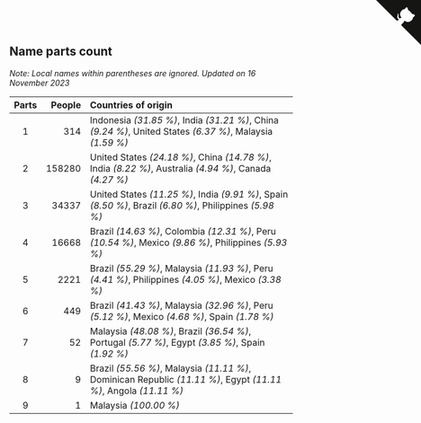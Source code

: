 ## Name parts count

*Note: Local names within parentheses are ignored.*
*Updated on 16 November 2023*

| Parts | People | Countries of origin |
| :--: | ---: | :--- |
| 1 | 314 | Indonesia *(31.85 %)*, India *(31.21 %)*, China *(9.24 %)*, United States *(6.37 %)*, Malaysia *(1.59 %)* |
| 2 | 158280 | United States *(24.18 %)*, China *(14.78 %)*, India *(8.22 %)*, Australia *(4.94 %)*, Canada *(4.27 %)* |
| 3 | 34337 | United States *(11.25 %)*, India *(9.91 %)*, Spain *(8.50 %)*, Brazil *(6.80 %)*, Philippines *(5.98 %)* |
| 4 | 16668 | Brazil *(14.63 %)*, Colombia *(12.31 %)*, Peru *(10.54 %)*, Mexico *(9.86 %)*, Philippines *(5.93 %)* |
| 5 | 2221 | Brazil *(55.29 %)*, Malaysia *(11.93 %)*, Peru *(4.41 %)*, Philippines *(4.05 %)*, Mexico *(3.38 %)* |
| 6 | 449 | Brazil *(41.43 %)*, Malaysia *(32.96 %)*, Peru *(5.12 %)*, Mexico *(4.68 %)*, Spain *(1.78 %)* |
| 7 | 52 | Malaysia *(48.08 %)*, Brazil *(36.54 %)*, Portugal *(5.77 %)*, Egypt *(3.85 %)*, Spain *(1.92 %)* |
| 8 | 9 | Brazil *(55.56 %)*, Malaysia *(11.11 %)*, Dominican Republic *(11.11 %)*, Egypt *(11.11 %)*, Angola *(11.11 %)* |
| 9 | 1 | Malaysia *(100.00 %)* |


<a href="https://github.com/JustinTimeCuber/wca_statistics" class="github-corner" aria-label="View source on Github"><svg width="80" height="80" viewBox="0 0 250 250" style="fill:#151513; color:#fff; position: absolute; top: 0; border: 0; right: 0;" aria-hidden="true"><path d="M0,0 L115,115 L130,115 L142,142 L250,250 L250,0 Z"></path><path d="M128.3,109.0 C113.8,99.7 119.0,89.6 119.0,89.6 C122.0,82.7 120.5,78.6 120.5,78.6 C119.2,72.0 123.4,76.3 123.4,76.3 C127.3,80.9 125.5,87.3 125.5,87.3 C122.9,97.6 130.6,101.9 134.4,103.2" fill="currentColor" style="transform-origin: 130px 106px;" class="octo-arm"></path><path d="M115.0,115.0 C114.9,115.1 118.7,116.5 119.8,115.4 L133.7,101.6 C136.9,99.2 139.9,98.4 142.2,98.6 C133.8,88.0 127.5,74.4 143.8,58.0 C148.5,53.4 154.0,51.2 159.7,51.0 C160.3,49.4 163.2,43.6 171.4,40.1 C171.4,40.1 176.1,42.5 178.8,56.2 C183.1,58.6 187.2,61.8 190.9,65.4 C194.5,69.0 197.7,73.2 200.1,77.6 C213.8,80.2 216.3,84.9 216.3,84.9 C212.7,93.1 206.9,96.0 205.4,96.6 C205.1,102.4 203.0,107.8 198.3,112.5 C181.9,128.9 168.3,122.5 157.7,114.1 C157.9,116.9 156.7,120.9 152.7,124.9 L141.0,136.5 C139.8,137.7 141.6,141.9 141.8,141.8 Z" fill="currentColor" class="octo-body"></path></svg></a><style>.github-corner:hover .octo-arm{animation:octocat-wave 560ms ease-in-out}@keyframes octocat-wave{0%,100%{transform:rotate(0)}20%,60%{transform:rotate(-25deg)}40%,80%{transform:rotate(10deg)}}@media (max-width:500px){.github-corner:hover .octo-arm{animation:none}.github-corner .octo-arm{animation:octocat-wave 560ms ease-in-out}}</style>
